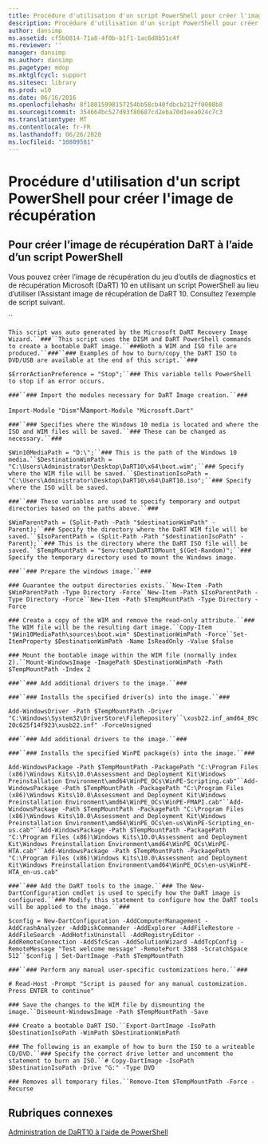 ```yaml
---
title: Procédure d'utilisation d'un script PowerShell pour créer l'image de récupération
description: Procédure d'utilisation d'un script PowerShell pour créer l'image de récupération
author: dansimp
ms.assetid: cf5b0814-71a8-4f0b-b1f1-1ac6d8b51c4f
ms.reviewer: ''
manager: dansimp
ms.author: dansimp
ms.pagetype: mdop
ms.mktglfcycl: support
ms.sitesec: library
ms.prod: w10
ms.date: 06/16/2016
ms.openlocfilehash: 8f18015998157254bb58cb40fdbcb212ff0008b8
ms.sourcegitcommit: 354664bc527d93f80687cd2eba70d1eea024c7c3
ms.translationtype: MT
ms.contentlocale: fr-FR
ms.lasthandoff: 06/26/2020
ms.locfileid: "10809581"
---
```

# Procédure d'utilisation d'un script PowerShell pour créer l'image de récupération


## <a href="" id="bkmk-create-image-use-script"></a>Pour créer l’image de récupération DaRT à l’aide d’un script PowerShell


Vous pouvez créer l’image de récupération du jeu d’outils de diagnostics et de récupération Microsoft (DaRT) 10 en utilisant un script PowerShell au lieu d’utiliser l’Assistant image de récupération de DaRT 10. Consultez l’exemple de script suivant.

``

`This script was auto generated by the Microsoft DaRT Recovery Image Wizard.``###``This script uses the DISM and DaRT PowerShell commands to create a bootable DaRT image.``###Both a WIM and ISO file are produced.``###``### Examples of how to burn/copy the DaRT ISO to DVD/USB are available at the end of this script.``###`

`$ErrorActionPreference = "Stop";``### This variable tells PowerShell to stop if an error occurs.`

`###``### Import the modules necessary for DaRT Image creation.``###`

`Import-Module "Dism"`Ma`mport-Module "Microsoft.Dart"`

`###``### Specifies where the Windows 10 media is located and where the ISO and WIM files will be saved.``### These can be changed as necessary.``###`

`$Win10MediaPath = "D:\";``### This is the path of the Windows 10 media.``$DestinationWimPath = "C:\Users\Administrator\Desktop\DaRT10\x64\boot.wim";``### Specify where the WIM file will be saved.``$DestinationIsoPath = "C:\Users\Administrator\Desktop\DaRT10\x64\DaRT10.iso";``### Specify where the ISO will be saved.`

`###``### These variables are used to specify temporary and output directories based on the paths above.``###`

`$WimParentPath = (Split-Path -Path "$destinationWimPath" -Parent);``### Specify the directory where the DaRT WIM file will be saved.``$IsoParentPath = (Split-Path -Path "$destinationIsoPath" -Parent);``### This is the directory where the DaRT ISO file will be saved.``$TempMountPath = "$env:temp\DaRT10Mount_$(Get-Random)";``### Specify the temporary directory used to mount the Windows image.`

`###``### Prepare the windows image.``###`

`### Guarantee the output directories exists.``New-Item -Path $WimParentPath -Type Directory -Force``New-Item -Path $IsoParentPath -Type Directory -Force``New-Item -Path $TempMountPath -Type Directory -Force`

`### Create a copy of the WIM and remove the read-only attribute.``### The WIM file will be the resulting dart image.``Copy-Item "$Win10MediaPath\sources\boot.wim" $DestinationWimPath -Force``Set-ItemProperty $DestinationWimPath -Name IsReadOnly -Value $false`

`### Mount the bootable image within the WIM file (normally index 2).``Mount-WindowsImage -ImagePath $DestinationWimPath -Path $TempMountPath -Index 2`

`###``### Add additional drivers to the image.``###`

`###``### Installs the specified driver(s) into the image.``###`

`Add-WindowsDriver -Path $TempMountPath -Driver "C:\Windows\System32\DriverStore\FileRepository``\xusb22.inf_amd64_89c20c625f14f923\xusb22.inf" -ForceUnsigned`

`###``### Add additional drivers to the image.``###`

`###``### Installs the specified WinPE package(s) into the image.``###`

`Add-WindowsPackage -Path $TempMountPath -PackagePath "C:\Program Files (x86)\Windows Kits\10.0\Assessment and Deployment Kit\Windows Preinstallation Environment\amd64\WinPE_OCs\WinPE-Scripting.cab"``Add-WindowsPackage -Path $TempMountPath -PackagePath "C:\Program Files (x86)\Windows Kits\10.0\Assessment and Deployment Kit\Windows Preinstallation Environment\amd64\WinPE_OCs\WinPE-FMAPI.cab"``Add-WindowsPackage -Path $TempMountPath -PackagePath "C:\Program Files (x86)\Windows Kits\10.0\Assessment and Deployment Kit\Windows Preinstallation Environment\amd64\WinPE_OCs\en-us\WinPE-Scripting_en-us.cab"``Add-WindowsPackage -Path $TempMountPath -PackagePath "C:\Program Files (x86)\Windows Kits\10.0\Assessment and Deployment Kit\Windows Preinstallation Environment\amd64\WinPE_OCs\WinPE-HTA.cab"``Add-WindowsPackage -Path $TempMountPath -PackagePath "C:\Program Files (x86)\Windows Kits\10.0\Assessment and Deployment Kit\Windows Preinstallation Environment\amd64\WinPE_OCs\en-us\WinPE-HTA_en-us.cab"`

`###``### Add the DaRT tools to the image.``### The New-DartConfiguration cmdlet is used to specify how the DaRT image is configured.``### Modify this statement to configure how the DaRT tools will be applied to the image.``###`

`$config = New-DartConfiguration -AddComputerManagement -AddCrashAnalyzer -AddDiskCommander -AddExplorer -AddFileRestore -AddFileSearch -AddHotfixUninstall -AddRegistryEditor -AddRemoteConnection -AddSfcScan -AddSolutionWizard -AddTcpConfig -RemoteMessage "Test welcome message" -RemotePort 3388 -ScratchSpace 512``$config | Set-DartImage -Path $TempMountPath`

`###``### Perform any manual user-specific customizations here.``###`

`# Read-Host -Prompt "Script is paused for any manual customization. Press ENTER to continue"`

`### Save the changes to the WIM file by dismounting the image.``Dismount-WindowsImage -Path $TempMountPath -Save`

`### Create a bootable DaRT ISO.``Export-DartImage -IsoPath $DestinationIsoPath -WimPath $DestinationWimPath`

`### The following is an example of how to burn the ISO to a writeable CD/DVD.``### Specify the correct drive letter and uncomment the statement to burn an ISO.``# Copy-DartImage -IsoPath $DestinationIsoPath -Drive "G:" -Type DVD`

`### Removes all temporary files.``Remove-Item $TempMountPath -Force -Recurse`

## Rubriques connexes


[Administration de DaRT10 à l'aide de PowerShell](administering-dart-10-using-powershell.md)

 

 





